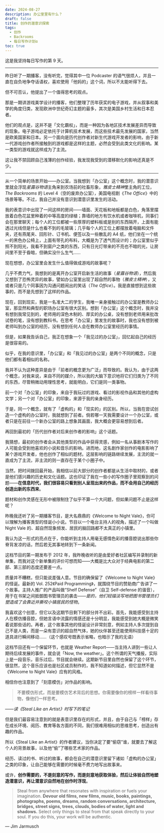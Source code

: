 ```yaml
---
date: 2024-08-27
description: 办公室里有什么？
draft: false
title: 创作的潜意识探索
tags:
  - 创作
  - Backrooms
  - 每日写作计划α
toc: true
---
```


这是我坚持每日写作的第 9 天。

---

昨日听了一期播客，没有听完，觉得其中一位 Podcaster 的语气很烦人，并且一直在自负地争夺话语权，喜欢使用「他妈的」这个词，所以不太能听得下去。

但不可否认，他提出了一个值得思考的观点。

那是一期讲游戏美学设计的播客，他们整理了历年获奖的电子游戏，并从叙事和美学的角度归类，发现欧洲中世纪奇幻主题的最多，其次是美国乡村生活和日本忍者。

他们的观点是，这并不是「文化霸权」，而是一种因为各地区技术发展差异而导致的现象。电子游戏必定依托于计算机技术发展，而这些技术最先发展的国家，当然是欧美国家和日本。另一个面向是历代创作者对新生代游戏开发者的影响，由于新一代游戏创作者所接触到的游戏都是这样的主题，必然会受到此类文化的影响。某一类型的游戏就这样成为了主流。

这让我不禁回顾自己浅薄的创作经验，我发现我受到的潜移默化的影响还真是不少。

---

从一个简单的场景开始——办公室。当我想到「办公室」这个概念时，我的潜意识里就会浮现*星露谷物语*主角来到农场前的社畜形象，*雅皮士精神*里主角的工位，*The Backrooms* 的 Level 4（空的废弃办公室），美国电视剧《*The Office*》中的场景等等。不过，我自己并没有意识到潜意识里发生的活动。

我的表意识中出现了一间这样的房间——墙面、天花板和地板都是白色，角落里摆放着白色花盆里种着的中等高度的绿植；靠墙的地方有饮水机或者咖啡机，同事们会在那里聊天；每个人的工位都被一些厚厚的塑料板或是别的东西隔开，上面有能透过光线但是什么也看不到的毛玻璃；几乎每个人的工位上都摆放着电脑和文件夹，还有燕尾夹、回形针、订书机、便签以及一些散乱的 A4 纸，他们坐在一个统一的黑色办公椅上，上面有带孔的布料，大概是为了透气而设计的；办公室里似乎照不到阳光，我看不到窗户之类的东西，只有日光灯带来的不亮也不暗的光，让房间里不至于昏暗，但确实没什么生气……

现在想想，办公室里会发生什么值得做成游戏的故事呢？

几乎不费力气，我想到的是离开办公室开启新生活的故事（*星露谷物语*），然后我又想到了恐怖灵异的故事，譬如办公室里出现了超自然的事物（*雅皮士精神*），又或者只是几个同事因为沟通问题闹出的笑话（*The Office*）。我是直接想到这些故事的，而不是先想到了这样的作品。

现在，回到现实，我是一名准大二的学生，我唯一亲身接触过的办公室是教师办公室，那显然和典型的职场办公室有很大区别。想到「办公室」这个概念时，我并没有想到我常见到的，老师用的深色木制的、厚实的办公桌，没有想到老师用来批改试卷的笔，没有想到教科书。在思考「办公室」里发生的故事时，我也没有想到被老师叫到办公室的经历，没有想到任何人会在教师办公室里经历的事情。

但是，如果我告诉自己，我正在想象一个「我见过的办公室」，回忆起自己的经历是很容易的。

似乎，在我的意识里，「办公室」和「我见过的办公室」是两个不同的概念，只是他们都有着相似的名称。

我并不认为这种差异是由于「前者的概念更为广泛」而导致的。我认为，由于这两个概念，对我来说，来自不同的媒介，所以我的大脑下意识地将它们归类为了不同的东西，尽管稍微动用理性思考，就能明白，它们是同一类事物。

前一个对「办公室」的印象，来自于我玩过的游戏、看过的影视作品和其他的虚构文学；另一个对「办公室」的印象，来源于我的亲身经历。

于是，同一个概念，就有了「虚构的」和「现实的」的区别。所以，当我在尝试创造一个虚构的办公室时，我就想到了前者。倘若哪一天我需要设计一个办公室，或者只是在前往一个新办公室的路上想象其画面，我大概会更容易想到后者。

再回到最初的「历代创作者对后来创作者的影响」这个话题。

我猜想，最初的创作者会从其他类型的作品中获得灵感，例如一名从事剧本写作的人可能会受到他喜欢的小说和音乐的影响。进而地，这名剧作家创作的电影影响了某个游戏开发者，他也创作了相似的题材。这层影响的链路继续发展，主流的就一直成为了主流，非主流的则一直存在于某个小圈子中。

当然，把时间拨回最开始，我相信以前大部分的创作者都是从生活中取材的，或者是他们感兴趣的历史和文化话题。这也印证了我在一些小的写作圈子里观察到的问题——**在信息时代，我们很容易只看到别人呈现出来的作品，而不会用自己的经历创造出新的东西来**。

题材和创作灵感在无形中被限制住了似乎不算一个大问题，但如果问题不止是这样呢？

昨晚我还听了另一期播客节目，是大名鼎鼎的《Welcome to Night Vale》，你可以理解为播客类型的怪诞小小说。节目以一个电台主持人的视角，描述了一个叫做 Night Vale 的、超自然现象频发、居民的脑回路都不太真正的小镇里。

我认为这一形式的亮点在于，你能听到主持人用毫无感情色彩的播音腔说出那些你脊背发凉的话，然后若无其事地转到下一条新闻。

这档节目的第一期发布于 2012 年，我昨晚收听的是由爱好者社区编写并录制的新单集，而我对这个新单集的评价可想而知——大概是比大众对于经典电影的第二部、第三部的态度还要差一点。

质量并不糟糕，但只能说差强人意。节目的确保留了《Welcome to Night Vale》的怪诞。最新的 Vol. 252《Paid Programming》，就围绕节目的赞助商广告讲了一个故事。主持人推广的产品叫做“Shelf Defense”（自卫 Self-defense 的谐音），用于在书架之间抵御图书管理员的袭击——*是的，他们轻描淡写地把图书管理员们塑造成了会靠近并撕咬小镇居民的怪物*。

我喜欢这个创意，但它以及这期节目剩下的部分并不出彩。首先，我能感受到主持人在模仿播音腔，但她言语中流露的情感还是十分明显，我能感受到她大概是微笑着说那些话的。再者，这个故事其他的怪诞设计非常刻意，例如主持人多次提到自己不是人类，而是一朵有意识的超自然气体，她的伙伴甚至还能使用科技感十足的道具进行瞬间移动……（这个感叹号既表示省略，也暗示了我的无语）

这档节目还有一个保留环节，也就是 Weather Report——当主持人讲到一些让人期待后续发展的事件，就会说「Now, the weather」。这个所谓的天气播报，实际上是一段音乐，音乐过后，节目就会继续。这期新节目里自然也保留了这个环节，很显然，这个音乐应该也是社区成员制作的，我不知道如何描述，但它显然不是《Welcome to Night Vale》应有的风格。

相信你也注意到了「刻意模仿」对作品的影响。

> 不要模仿形式，而是要模仿艺术背后的思想。你需要像你的榜样一样看待事物，像他们一样思考。

——*读《Steal Like an Artist》时写下的笔记*

但是我们最容易注意到的就是表意识里存在的形式，并且，由于自己与「榜样」存在成长环境、阅历、教育等各方面的不同，我们很难用相似的思维思考，创造出有趣的作品。

所以《Steal Like an Artist》的作者建议，当你决定了要“偷窃”谁，就要去了解这个人的背景故事，以及他“偷”了哪些艺术家的作品。

经历、读过的书、听过的故事，都会在自己的潜意识里留下诸如「虚构的办公室」之类的印象，让自己能够在需要的时候毫不费力地写出故事来。

或许，**创作需要的，不是刻意的写作，而是刻意地获取体验，然后让体验自然地塑造潜意识，再让潜意识自然地在创作时浮现**。

> Steal from anywhere that resonates with inspiration or fuels your imagination. **Devour old films, new films, music, books, paintings, photographs, poems, dreams, random conversations, architecture, bridges, street signs, trees, clouds, bodies of water, light and shadows.** Select only things to steal from that speak directly to your soul. If you do this, your work will be authentic.

— Jim Jarmusch
